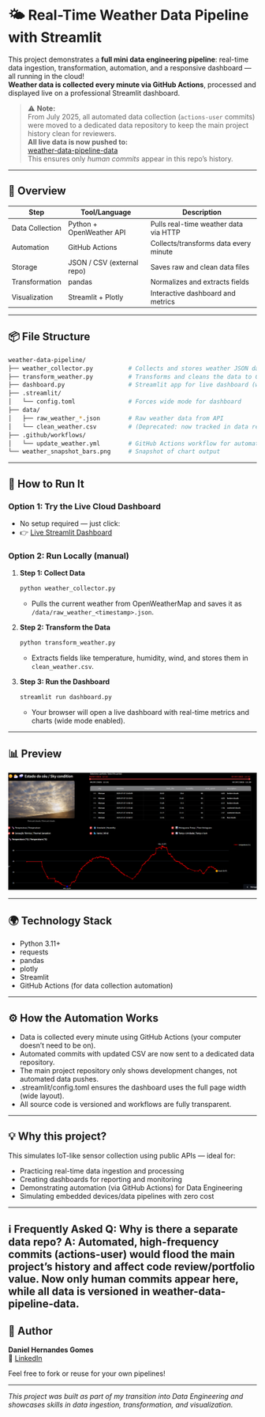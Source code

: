 # 🌤️ Real-Time Weather Data Pipeline with Streamlit

This project demonstrates a **full mini data engineering pipeline**: real-time data ingestion, transformation, automation, and a responsive dashboard — all running in the cloud!  
**Weather data is collected every minute via GitHub Actions**, processed and displayed live on a professional Streamlit dashboard.

> ⚠️ **Note:**  
> From July 2025, all automated data collection (`actions-user` commits) were moved to a dedicated data repository to keep the main project history clean for reviewers.  
> **All live data is now pushed to:**  
> [weather-data-pipeline-data](https://github.com/ostherhuspl/weather-data-pipeline-data)  
> This ensures only *human commits* appear in this repo’s history.

---

## 🚀 Overview

| Step            | Tool/Language            | Description                             |
| --------------- | ------------------------ | --------------------------------------- |
| Data Collection | Python + OpenWeather API | Pulls real-time weather data via HTTP   |
| Automation      | GitHub Actions           | Collects/transforms data every minute   |
| Storage         | JSON / CSV (external repo)| Saves raw and clean data files          |
| Transformation  | pandas                   | Normalizes and extracts fields          |
| Visualization   | Streamlit + Plotly       | Interactive dashboard and metrics       |

---

## 📦 File Structure

```bash
weather-data-pipeline/
├── weather_collector.py          # Collects and stores weather JSON data
├── transform_weather.py          # Transforms and cleans the data to CSV
├── dashboard.py                  # Streamlit app for live dashboard (with Plotly)
├── .streamlit/
│   └── config.toml               # Forces wide mode for dashboard
├── data/
│   ├── raw_weather_*.json        # Raw weather data from API
│   └── clean_weather.csv         # (Deprecated: now tracked in data repo)
├── .github/workflows/
│   └── update_weather.yml        # GitHub Actions workflow for automation
└── weather_snapshot_bars.png     # Snapshot of chart output
```
---

## 🧪 How to Run It

### Option 1: Try the **Live Cloud Dashboard**
- No setup required — just click:
- 👉 [Live Streamlit Dashboard](https://weather-data-pipeline-jhggjdheke6dnvfs8huxac.streamlit.app/)

### Option 2: Run Locally (manual)

1. **Step 1: Collect Data**
    ```bash
    python weather_collector.py
    ```
    - Pulls the current weather from OpenWeatherMap and saves it as `/data/raw_weather_<timestamp>.json`.

2. **Step 2: Transform the Data**
    ```bash
    python transform_weather.py
    ```
    - Extracts fields like temperature, humidity, wind, and stores them in `clean_weather.csv`.

3. **Step 3: Run the Dashboard**
    ```bash
    streamlit run dashboard.py
    ```
    - Your browser will open a live dashboard with real-time metrics and charts (wide mode enabled).

---

## 📊 Preview

![Weather Charts](weather_snapshot_bars.png)

---

## 🌍 Technology Stack

- Python 3.11+
- requests
- pandas
- plotly
- Streamlit
- GitHub Actions (for data collection automation)

---

## ⚙️ How the Automation Works

- Data is collected every minute using GitHub Actions (your computer doesn’t need to be on).
- Automated commits with updated CSV are now sent to a dedicated data repository.
- The main project repository only shows development changes, not automated data pushes.
- .streamlit/config.toml ensures the dashboard uses the full page width (wide layout).
- All source code is versioned and workflows are fully transparent.

---

## 💡 Why this project?

This simulates IoT-like sensor collection using public APIs — ideal for:

- Practicing real-time data ingestion and processing
- Creating dashboards for reporting and monitoring
- Demonstrating automation (via GitHub Actions) for Data Engineering
- Simulating embedded devices/data pipelines with zero cost

---
ℹ️ Frequently Asked
Q: Why is there a separate data repo?
A: Automated, high-frequency commits (actions-user) would flood the main project’s history and affect code review/portfolio value.
Now only human commits appear here, while all data is versioned in weather-data-pipeline-data.
---
## 📌 Author

**Daniel Hernandes Gomes**  
🔗 [LinkedIn](https://www.linkedin.com/in/daniel-hernandes-gomes-9b87b77a/)

Feel free to fork or reuse for your own pipelines!

---

*This project was built as part of my transition into Data Engineering and showcases skills in data ingestion, transformation, and visualization.*
